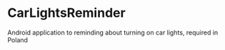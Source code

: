 # CarLightsReminder
Android application to reminding about turning on car lights, required in Poland
